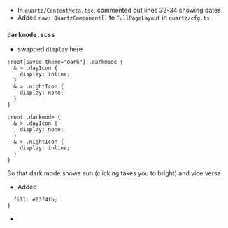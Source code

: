 - In `quartz/ContentMeta.tsc`, commented out lines 32-34 showing dates
- Added `nav: QuartzComponent[]` to `FullPageLayout` in `quartz/cfg.ts`
### `darkmode.scss` 

- swapped `display` here 
``` 
:root[saved-theme="dark"] .darkmode {
  & > .dayIcon {
    display: inline;
  }
  & > .nightIcon {
    display: none;
  }
}

:root .darkmode {
  & > .dayIcon {
    display: none;
  }
  & > .nightIcon {
    display: inline;
  }
}
```
So that dark mode shows sun (clicking takes you to bright) and vice versa

- Added 
```.darkmode:hover svg {
  fill: #03f4fb;
}
```
- 